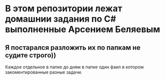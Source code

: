 # В этом репозитории лежат домашнии задания по С# выполненные Арсением Беляевым

## Я постарался разложить их по папкам не судите строго))

Каждое отдельное в папке до дням в папке один фаил в котором закоментированные разные задачи.


